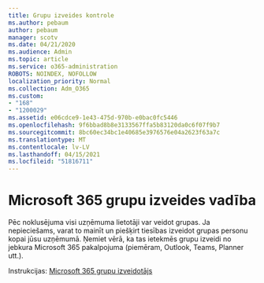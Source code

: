 ```yaml
---
title: Grupu izveides kontrole
ms.author: pebaum
author: pebaum
manager: scotv
ms.date: 04/21/2020
ms.audience: Admin
ms.topic: article
ms.service: o365-administration
ROBOTS: NOINDEX, NOFOLLOW
localization_priority: Normal
ms.collection: Adm_O365
ms.custom:
- "168"
- "1200029"
ms.assetid: e06cdce9-1e43-475d-970b-e0bac0fc5446
ms.openlocfilehash: 9f6bbad8b8e3133567ffa5b83120da0c6f07f9b7
ms.sourcegitcommit: 8bc60ec34bc1e40685e3976576e04a2623f63a7c
ms.translationtype: MT
ms.contentlocale: lv-LV
ms.lasthandoff: 04/15/2021
ms.locfileid: "51816711"
---
```

# <a name="control-creation-of-microsoft-365-groups"></a>Microsoft 365 grupu izveides vadība

Pēc noklusējuma visi uzņēmuma lietotāji var veidot grupas. Ja nepieciešams, varat to mainīt un piešķirt tiesības izveidot grupas personu kopai jūsu uzņēmumā. Ņemiet vērā, ka tas ietekmēs grupu izveidi no jebkura Microsoft 365 pakalpojuma (piemēram, Outlook, Teams, Planner utt.).
  
Instrukcijas: [Microsoft 365 grupu izveidotājs](https://docs.microsoft.com/microsoft-365/admin/create-groups/manage-creation-of-groups)
